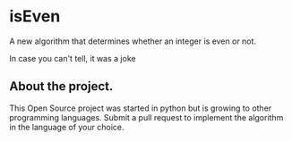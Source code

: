 # isEven
A new algorithm that determines whether an integer is even or not. 

In case you can't tell, it was a joke

## About the project. 

This Open Source project was started in python but is growing to other programming languages. Submit a pull request to implement the algorithm in the language of your choice. 
